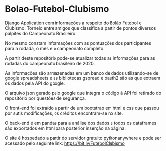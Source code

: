 # Bolao-Futebol-Clubismo
Django Application com informações a respeito do Bolão Futebol e Clubismo. Torneio entre amigos que classifica a partir de pontos diversos palpites do Campeonato Brasileiro.

No mesmo constam informações com as pontuações dos participantes para a rodada, o mês e o campeonato completo.

A partir deste repositório pode-se atualizar todas as informações para as rodadas do campeonato brasileiro de 2020.

As informações são armazenadas em um banco de dados utilizando-se de google spreadsheets e as bibliotecas gspread e oauth2 são as que extraem os dados pela API do google.

O arquivo json gerado pelo google que integra o código à API foi retirado do repositório por questões de segurança.

O front-end foi extraído a partir de um bootstrap em html e css que passou por sutis modificações, os créditos encontram-se no site.

O back-end é em pandas para a análise dos dados e todos os dataframes são exportados em html para posterior inserção na página.

O site é hospedado a partir do servidor gratuito pythonanywhere e pode ser acessado pelo seguinte link: https://bit.ly/FutebolClubismo
